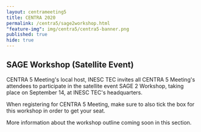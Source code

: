 ```yaml
---
layout: centrameeting5
title: CENTRA 2020
permalink: /centra5/sage2workshop.html
"feature-img": img/centra5/centra5-banner.png
published: true
hide: true
---
```


## SAGE Workshop (Satellite Event)

CENTRA 5 Meeting's local host, INESC TEC invites all CENTRA 5 Meeting's attendees to participate in the satellite event SAGE 2 Workshop, taking place on September 14, at INESC TEC's headquarters.


When registering for CENTRA 5 Meeting, make sure to also tick the box for this workshop in order to get your seat.


More information about the workshop outline coming soon in this section.